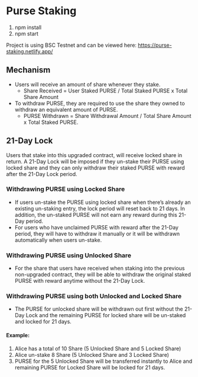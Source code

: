 # Purse Staking
1. npm install
2. npm start

Project is using BSC Testnet and can be viewed here: https://purse-staking.netlify.app/

## Mechanism
- Users will receive an amount of share whenever they stake.
  - Share Received = User Staked PURSE / Total Staked PURSE x Total Share Amount
- To withdraw PURSE, they are required to use the share they owned to withdraw an equivalent amount of PURSE.
  -  PURSE Withdrawn = Share Withdrawal Amount / Total Share Amount x Total Staked PURSE.
  
## 21-Day Lock
Users that stake into this upgraded contract, will receive locked share in return. A 21-Day Lock will be imposed if they un-stake their PURSE using locked share and they can only withdraw their staked PURSE with reward after the 21-Day Lock period.

### Withdrawing PURSE using Locked Share
- If users un-stake the PURSE using locked share when there’s already an existing un-staking entry, the lock period will reset back to 21 days. In addition, the un-staked PURSE will not earn any reward during this 21-Day period.
- For users who have unclaimed PURSE with reward after the 21-Day period, they will have to withdraw it manually or it will be withdrawn automatically when users un-stake.

### Withdrawing PURSE using Unlocked Share
- For the share that users have received when staking into the previous non-upgraded contract, they will be able to withdraw the original staked PURSE with reward anytime without the 21-Day Lock.

### Withdrawing PURSE using both Unlocked and Locked Share
- The PURSE for unlocked share will be withdrawn out first without the 21-Day Lock and the remaining PURSE for locked share will be un-staked and locked for 21 days.

#### Example:
1. Alice has a total of 10 Share (5 Unlocked Share and 5 Locked Share)
2. Alice un-stake 8 Share (5 Unlocked Share and 3 Locked Share)
3. PURSE for the 5 Unlocked Share will be transferred instantly to Alice and remaining PURSE for Locked Share will be locked for 21 days.